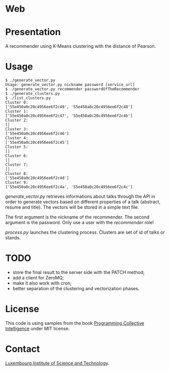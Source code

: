 Web
===

# Presentation

A recommender using K-Means clustering with the distance of Pearson.

# Usage

    $ ./generate_vector.py
    Usage: generate_vector.py nickname password [service_url]
    $ ./generate_vector.py recommender passwordOfTheRecommender
    $ ./generate_clusters.py
    $ ./list_clusters.py 
    Cluster 0:
    ['55e450a0c20c4956ee6f2c49', '55e450a0c20c4956ee6f2c48']
    Cluster 1:
    ['55e450a0c20c4956ee6f2c47', '55e450a0c20c4956ee6f2c4b']
    Cluster 2:
    []
    Cluster 3:
    ['55e450a0c20c4956ee6f2c46']
    Cluster 4:
    ['55e450a0c20c4956ee6f2c45']
    Cluster 5:
    []
    Cluster 6:
    []
    Cluster 7:
    []
    Cluster 8:
    ['55e450a0c20c4956ee6f2c4d']
    Cluster 9:
    ['55e450a0c20c4956ee6f2c4a', '55e450a0c20c4956ee6f2c4c']

*generate_vector.py* retrieves informations about talks through the API in order
to generate vectors based on different properties of a talk (abstract, resume
and title). The vectors will be stored in a simple text file.

The first argument is the nickname of the recommender. The second argument is
the password. Only use a user with the *recommender* role!

*process.py* launches the clustering process. Clusters are set of id of talks
or stands.


# TODO

* store the final result to the server side with the PATCH method;
* add a client for ZeroMQ;
* make it also work with cron;
* better separation of the clustering and vectorization phases.


# License

This code is using samples from the book
[Programming Collective Intelligence](https://www.librarything.com/work/3151375)
under MIT license.

# Contact

[Luxembourg Institute of Science and Technology](http://www.list.lu).
